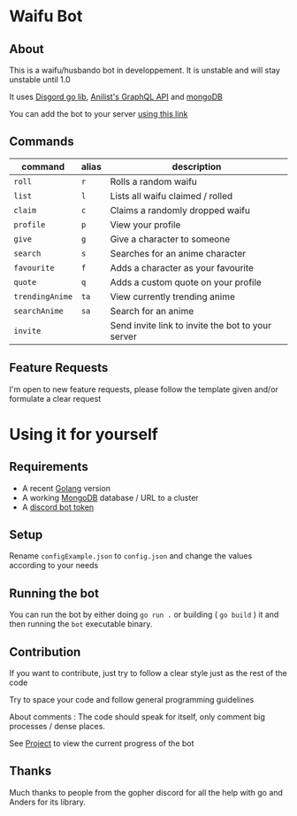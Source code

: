 # Waifu Bot

## About

This is a waifu/husbando bot in developpement. It is unstable and will stay unstable until 1.0

It uses [Disgord go lib](github.com/andersfylling/disgord), [Anilist's GraphQL API](https://github.com/AniList/ApiV2-GraphQL-Docs) and [mongoDB](https://mongodb.com)

You can add the bot to your server [using this link](https://discord.com/oauth2/authorize?scope=bot&client_id=712332547694264341&permissions=0)

## Commands

| command         | alias | description                                       |
| --------------- | ----- | ------------------------------------------------- |
| `roll`          | `r`   | Rolls a random waifu                              |
| `list`          | `l`   | Lists all waifu claimed / rolled                  |
| `claim`         | `c`   | Claims a randomly dropped waifu                   |
| `profile`       | `p`   | View your profile                                 |
| `give`          | `g`   | Give a character to someone                       |
| `search`        | `s`   | Searches for an anime character                   |
| `favourite`     | `f`   | Adds a character as your favourite                |
| `quote`         | `q`   | Adds a custom quote on your profile               |
| `trendingAnime` | `ta`  | View currently trending anime                     |
| `searchAnime`   | `sa`  | Search for an anime                               |
| `invite`        |       | Send invite link to invite the bot to your server |

## Feature Requests

I'm open to new feature requests, please follow the template given and/or formulate a clear request

# Using it for yourself

## Requirements

- A recent [Golang](https://golang.org/) version
- A working [MongoDB](https://mongodb.com) database / URL to a cluster
- A [discord bot token](discordapp.com/developers)

## Setup

Rename `configExample.json` to `config.json` and change the values according to your needs

## Running the bot

You can run the bot by either doing `go run .` or building ( `go build` ) it and then running the `bot` executable binary.

## Contribution

If you want to contribute, just try to follow a clear style just as the rest of the code

Try to space your code and follow general programming guidelines

About comments : The code should speak for itself, only comment big processes / dense places.

See [Project](https://github.com/Karitham/WaifuBot/projects/1) to view the current progress of the bot

## Thanks

Much thanks to people from the gopher discord for all the help with go and Anders for its library.
